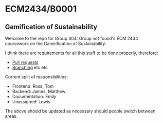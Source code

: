 # ECM2434/B0001
## Gamification of Sustainability

Welcome to the repo for Group 404: Group not found's ECM 2434 coursework on the Gameification of Sustainability.

I think there are requirements for all this stuff to be done properly, therefore:
- [Pull requests](https://docs.github.com/en/pull-requests/collaborating-with-pull-requests/proposing-changes-to-your-work-with-pull-requests/about-pull-requests)
- [Branching](https://docs.github.com/en/pull-requests/collaborating-with-pull-requests/proposing-changes-to-your-work-with-pull-requests/about-branches) etc etc

Current split of responsibilities:
- Frontend: Ross, Tom
- Backend: James, Matthew
- Documentation: Emily
- Unassigned: Lewis

The above should be updated as necessary should people switch between areas.

